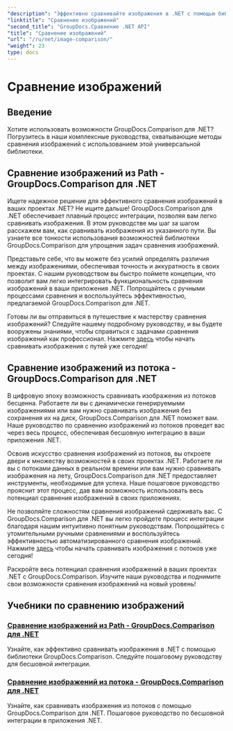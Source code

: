```yaml
---
"description": "Эффективно сравнивайте изображения в .NET с помощью библиотеки GroupDocs.Comparison. Пошаговые руководства для бесшовной интеграции из пути или потока."
"linktitle": "Сравнение изображений"
"second_title": "GroupDocs.Сравнение .NET API"
"title": "Сравнение изображений"
"url": "/ru/net/image-comparison/"
"weight": 23
type: docs
---
```

# Сравнение изображений


## Введение

Хотите использовать возможности GroupDocs.Comparison для .NET? Погрузитесь в наши комплексные руководства, охватывающие методы сравнения изображений с использованием этой универсальной библиотеки.

## Сравнение изображений из Path - GroupDocs.Comparison для .NET

Ищете надежное решение для эффективного сравнения изображений в ваших проектах .NET? Не ищите дальше! GroupDocs.Comparison для .NET обеспечивает плавный процесс интеграции, позволяя вам легко сравнивать изображения. В этом руководстве мы шаг за шагом расскажем вам, как сравнивать изображения из указанного пути. Вы узнаете все тонкости использования возможностей библиотеки GroupDocs.Comparison для упрощения задач сравнения изображений.

Представьте себе, что вы можете без усилий определять различия между изображениями, обеспечивая точность и аккуратность в своих проектах. С нашим руководством вы быстро поймете концепции, что позволит вам легко интегрировать функциональность сравнения изображений в ваши приложения .NET. Попрощайтесь с ручными процессами сравнения и воспользуйтесь эффективностью, предлагаемой GroupDocs.Comparison для .NET.

Готовы ли вы отправиться в путешествие к мастерству сравнения изображений? Следуйте нашему подробному руководству, и вы будете вооружены знаниями, чтобы справиться с задачами сравнения изображений как профессионал. Нажмите [здесь](./compare-images-from-path/) чтобы начать сравнивать изображения с путей уже сегодня!

## Сравнение изображений из потока - GroupDocs.Comparison для .NET

В цифровую эпоху возможность сравнивать изображения из потоков бесценна. Работаете ли вы с динамически генерируемыми изображениями или вам нужно сравнивать изображения без сохранения их на диск, GroupDocs.Comparison для .NET поможет вам. Наше руководство по сравнению изображений из потоков проведет вас через весь процесс, обеспечивая бесшовную интеграцию в ваши приложения .NET.

Освоив искусство сравнения изображений из потоков, вы откроете двери к множеству возможностей в своих проектах .NET. Работаете ли вы с потоками данных в реальном времени или вам нужно сравнивать изображения на лету, GroupDocs.Comparison для .NET предоставляет инструменты, необходимые для успеха. Наше пошаговое руководство прояснит этот процесс, дав вам возможность использовать весь потенциал сравнения изображений в своих приложениях.

Не позволяйте сложностям сравнения изображений сдерживать вас. С GroupDocs.Comparison для .NET вы легко пройдете процесс интеграции благодаря нашим интуитивно понятным руководствам. Попрощайтесь с утомительными ручными сравнениями и воспользуйтесь эффективностью автоматизированного сравнения изображений. Нажмите [здесь](./compare-images-from-stream/) чтобы начать сравнивать изображения с потоков уже сегодня!

Раскройте весь потенциал сравнения изображений в ваших проектах .NET с GroupDocs.Comparison. Изучите наши руководства и поднимите свои возможности сравнения изображений на новый уровень!
## Учебники по сравнению изображений
### [Сравнение изображений из Path - GroupDocs.Comparison для .NET](./compare-images-from-path/)
Узнайте, как эффективно сравнивать изображения в .NET с помощью библиотеки GroupDocs.Comparison. Следуйте пошаговому руководству для бесшовной интеграции.
### [Сравнение изображений из потока - GroupDocs.Comparison для .NET](./compare-images-from-stream/)
Узнайте, как сравнивать изображения из потоков с помощью GroupDocs.Comparison для .NET. Пошаговое руководство по бесшовной интеграции в приложения .NET.